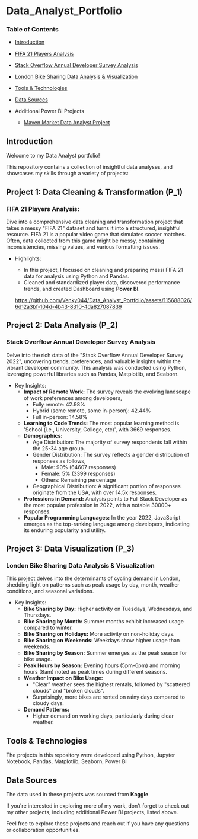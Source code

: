 # Data_Analyst_Portfolio

### Table of Contents

- [Introduction](#introduction)
- [FIFA 21 Players Analysis](#project-1)
- [Stack Overflow Annual Developer Survey Analysis](#project-2)
- [London Bike Sharing Data Analysis & Visualization](#project-3)
- [Tools & Technologies](#tools-technologies)
- [Data Sources](#data-sources)
  
- Additional Power BI Projects
  - [Maven Market Data Analyst Project](https://github.com/Venky044/Maven-Market-Power-BI-Data-Analysis)

## Introduction
<a id="introduction"></a>
Welcome to my Data Analyst portfolio! 

This repository contains a collection of insightful data analyses, and showcases my skills through a variety of projects:

## Project 1: Data Cleaning & Transformation (P_1)
<a id="project-1"></a>
### FIFA 21 Players Analysis:
   Dive into a comprehensive data cleaning and transformation project that takes a messy "FIFA 21" dataset and turns it into a structured, insightful resource.
   FIFA 21 is a popular video game that simulates soccer matches. Often, data collected from this game might be messy, containing inconsistencies, missing values, and various formatting issues.
   - Highlights:
     - In this project, I focused on cleaning and preparing messi FIFA 21 data for analysis using Python and Pandas.
     - Cleaned and standardized player data, discovered performance trends, and created Dashboard using **Power BI**.

     https://github.com/Venky044/Data_Analyst_Portfolio/assets/115688026/6d12a3bf-104d-4b43-8310-4da827087839

## Project 2: Data Analysis (P_2)
<a id="project-2"></a>
### Stack Overflow Annual Developer Survey Analysis
   Delve into the rich data of the "Stack Overflow Annual Developer Survey 2022", uncovering trends, preferences, and valuable insights within the vibrant developer community. This analysis was conducted using Python, leveraging powerful libraries such as Pandas, Matplotlib, and Seaborn.
   - Key Insights:
     - **Impact of Remote Work:** The survey reveals the evolving landscape of work preferences among developers,
       - Fully remote: 42.98%
       - Hybrid (some remote, some in-person): 42.44%
       - Full in-person: 14.58%
     - **Learning to Code Trends:** The most popular learning method is 'School (i.e., University, College, etc)', with 3669 responses.
     - **Demographics:**
       - Age Distribution: The majority of survey respondents fall within the 25-34 age group.
       - Gender Distribution: The survey reflects a gender distribution of responses as follows,
         - Male: 90% (64607 responses)
         - Female: 5% (3399 responses)
         - Others: Remaining percentage
       - Geographical Distribution: A significant portion of responses originate from the USA, with over 14.5k responses.
     - **Professions in Demand:** Analysis points to Full Stack Developer as the most popular profession in 2022, with a notable 30000+ responses.
     - **Popular Programming Languages:** In the year 2022, JavaScript emerges as the top-ranking language among developers, indicating its enduring popularity and utility.

## Project 3: Data Visualization (P_3)
<a id="project-3"></a>
### London Bike Sharing Data Analysis & Visualization
   This project delves into the determinants of cycling demand in London, shedding light on patterns such as peak usage by day, month, weather conditions, and seasonal variations.
   - Key Insights:
     - **Bike Sharing by Day:** Higher activity on Tuesdays, Wednesdays, and Thursdays.
     - **Bike Sharing by Month:** Summer months exhibit increased usage compared to winter.
     - **Bike Sharing on Holidays:** More activity on non-holiday days.
     - **Bike Sharing on Weekends:** Weekdays show higher usage than weekends.
     - **Bike Sharing by Season:** Summer emerges as the peak season for bike usage.
     - **Peak Hours by Season:** Evening hours (5pm-6pm) and morning hours (8am) noted as peak times during different seasons.
     - **Weather Impact on Bike Usage:**
         - "Clear" weather sees the highest rentals, followed by "scattered clouds" and "broken clouds".
         - Surprisingly, more bikes are rented on rainy days compared to cloudy days.
     - **Demand Patterns:**
         - Higher demand on working days, particularly during clear weather.


## Tools & Technologies
<a id="tools-technologies"></a>
The projects in this repository were developed using Python, Jupyter Notebook, Pandas, Matplotlib, Seaborn, Power BI

## Data Sources
<a id="data-sources"></a>
The data used in these projects was sourced from **Kaggle**

If you're interested in exploring more of my work, don't forget to check out my other projects, including additional Power BI projects, listed above.

Feel free to explore these projects and reach out if you have any questions or collaboration opportunities.
